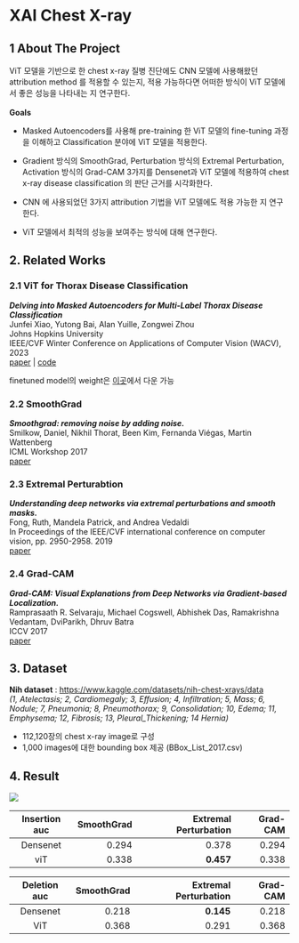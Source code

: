 # **XAI Chest X-ray**

## 1 About The Project
ViT 모델을 기반으로 한 chest x-ray 질병 진단에도 CNN 모델에 사용해왔던 attribution method 를 적용할 수 있는지, 적용 가능하다면 어떠한 방식이 ViT 모델에서 좋은 성능을 나타내는 지 연구한다.
</br>
</br>
<b>Goals</b></br>
+ Masked Autoencoders를 사용해 pre-training 한 ViT 모델의 fine-tuning 과정을 이해하고 Classification 분야에 ViT 모델을 적용한다.

+ Gradient 방식의 SmoothGrad, Perturbation 방식의 Extremal Perturbation, Activation 방식의 Grad-CAM 3가지를 Densenet과 ViT 모델에 적용하여 chest x-ray disease classification 의 판단 근거를 시각화한다.

+ CNN 에 사용되었던 3가지 attribution 기법을 ViT 모델에도 적용 가능한 지 연구한다.

+ ViT 모델에서 최적의 성능을 보여주는 방식에 대해 연구한다.

## 2. Related Works
### 2.1 ViT for Thorax Disease Classification
_<b>Delving into Masked Autoencoders for Multi-Label Thorax Disease Classification</b>_<br/>
Junfei Xiao, Yutong Bai, Alan Yuille, Zongwei Zhou<br/>
Johns Hopkins University <br/>
IEEE/CVF Winter Conference on Applications of Computer Vision (WACV), 2023 <br/>
[paper](https://arxiv.org/abs/2210.12843) | [code](https://github.com/lambert-x/medical_mae)

finetuned model의 weight은 [이곳](https://github.com/lambert-x/medical_mae)에서 다운 가능

### 2.2 SmoothGrad
_<b>Smoothgrad: removing noise by adding noise._ </b> <br/>
Smilkow, Daniel, Nikhil Thorat, Been Kim, Fernanda Viégas, Martin Wattenberg<br/>
ICML Workshop 2017<br/>
[paper](https://arxiv.org/abs/1706.03825)

### 2.3 Extremal Perturabtion
_<b>Understanding deep networks via extremal perturbations and smooth masks.</b>_ <br/>
Fong, Ruth, Mandela Patrick, and Andrea Vedaldi<br/>
In Proceedings of the IEEE/CVF international conference on computer vision, pp. 2950-2958. 2019<br/>
[paper](https://arxiv.org/abs/1910.08485)

### 2.4 Grad-CAM
_<b>Grad-CAM: Visual Explanations from Deep Networks via Gradient-based Localization.</b>_ <br/>
Ramprasaath R. Selvaraju, Michael Cogswell, Abhishek Das, Ramakrishna Vedantam, DviParikh, Dhruv Batra<br/>
ICCV 2017<br/>
[paper](https://arxiv.org/abs/1610.02391)

## 3. Dataset
<b>Nih dataset</b> : https://www.kaggle.com/datasets/nih-chest-xrays/data</br>
_(1, Atelectasis; 2, Cardiomegaly; 3, Effusion; 4, Infiltration; 5, Mass; 6, Nodule; 7, Pneumonia; 8, 
Pneumothorax; 9, Consolidation; 10, Edema; 11, Emphysema; 12, Fibrosis; 13, 
Pleural_Thickening; 14 Hernia)_
+ 112,120장의 chest x-ray image로 구성
+ 1,000 images에 대한 bounding box 제공 (BBox_List_2017.csv)

## 4. Result
<img src="https://github.com/qngkrtjd/XAI_Chest_X-ray/assets/98075749/63ea11bb-8e50-4821-b19c-2213b9ccdb44">

|**Insertion auc**|SmoothGrad|Extremal Perturbation|Grad-CAM|
|:------:|---:|---:|---:|
|Densenet|0.294|0.378|0.294|
|viT|0.338|**0.457**|0.338|

|**Deletion auc**|SmoothGrad|Extremal Perturbation|Grad-CAM|
|:------:|---:|---:|---:|
|Densenet|0.218|**0.145**|0.218|
|ViT|0.368|0.291|0.368|
  

